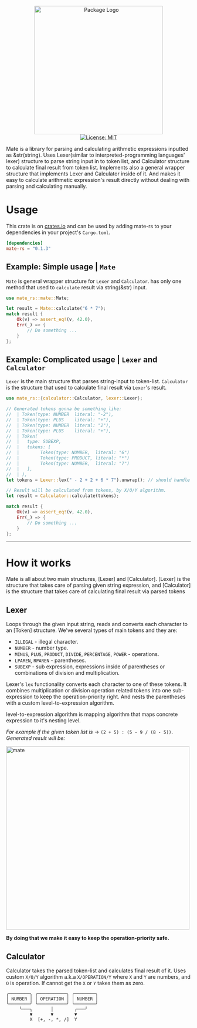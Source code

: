 <p align="center">
 <img width="350" src="https://user-images.githubusercontent.com/59066341/138941465-a4354274-3976-4571-bdcd-df031d7d4761.png" alt="Package Logo">
 <br>
 <a href="https://github.com/theiskaa/mate/blob/main/LICENSE">
  <img src="https://img.shields.io/badge/License-MIT-red.svg" alt="License: MIT"/>
 </a>
</p>

Mate is a library for parsing and calculating arithmetic expressions inputted as &str(string). Uses Lexer(similar to interpreted-programming languages' lexer) structure to parse string input in to token list, and Calculator structure to calculate final result from token list. Implements also a general wrapper structure that implements Lexer and Calculator inside of it. And makes it easy to calculate arithmetic expression's result directly without dealing with parsing and calculating manually.

# Usage

This crate is on [crates.io](http://crates.io/crates/mate-rs) and can be used by adding mate-rs to your dependencies in your project's `Cargo.toml`.
```toml
[dependencies]
mate-rs = "0.1.3"
```

## Example: Simple usage | `Mate`

`Mate` is general wrapper structure for `Lexer` and `Calculator`.
has only one method that used to `calculate` result via string(&str) input.

```rust
use mate_rs::mate::Mate;

let result = Mate::calculate("6 * 7");
match result {
    Ok(v) => assert_eq!(v, 42.0),
    Err(_) => {
        // Do something ...
    }
};
```

## Example: Complicated usage | `Lexer` and `Calculator`

`Lexer` is the main structure that parses string-input to token-list.
`Calculator` is the structure that used to calculate final result via `Lexer`'s result.

```rust
use mate_rs::{calculator::Calculator, lexer::Lexer};

// Generated tokens gonna be something like:
//  | Token(type: NUMBER  literal: "-2"),
//  | Token(type: PLUS    literal: "+"),
//  | Token(type: NUMBER  literal: "2"),
//  | Token(type: PLUS    literal: "+"),
//  | Token(
//  |   type: SUBEXP,
//  |   tokens: [
//  |        Token(type: NUMBER,  literal: "6")
//  |        Token(type: PRODUCT, literal: "*")
//  |        Token(type: NUMBER,  literal: "7")
//  |   ],
//  | ),
let tokens = Lexer::lex(" - 2 + 2 + 6 * 7").unwrap(); // should handle error case also

// Result will be calculated from tokens, by X/O/Y algorithm.
let result = Calculator::calculate(tokens);

match result {
    Ok(v) => assert_eq!(v, 42.0),
    Err(_) => {
        // Do something ...
    }
};
```

---

# How it works
Mate is all about two main structures, [Lexer] and [Calculator].
[Lexer] is the structure that takes care of parsing given string expression, 
and [Calculator] is the structure that takes care of calculating final result via parsed tokens 

## Lexer
Loops through the given input string, reads and converts each character to an [Token] structure.
We've several types of main tokens and they are:
- `ILLEGAL` - illegal character.
- `NUMBER` - number type.
- `MINUS`, `PLUS`, `PRODUCT`, `DIVIDE`, `PERCENTAGE`, `POWER` - operations.
- `LPAREN`, `RPAREN` - parentheses.
- `SUBEXP` - sub expression, expressions inside of parentheses or combinations of division and multiplication.

Lexer's `lex` functionality converts each character to one of these tokens.
It combines multiplication or division operation related tokens into one sub-expression to keep the operation-priority right.
And nests the parentheses with a custom level-to-expression algorithm.

level-to-expression algorithm is mapping algorithm that maps concrete expression to it's nesting level.

*For example if the given token list is* -> `(2 + 5) : (5 - 9 / (8 - 5))`.
*Generated result will be:*

<img width="500" alt="mate" src="https://user-images.githubusercontent.com/59066341/192025304-220c58eb-8bbe-4820-bd6a-5f18b5b5758b.png">

**By doing that we make it easy to keep the operation-priority safe.**

## Calculator

Calculator takes the parsed token-list and calculates final result of it.
Uses custom `X/O/Y` algorithm a.k.a `X/OPERATION/Y` where `X` and `Y` are numbers, and `O` is operation.
If cannot get the `X` or `Y` takes them as zero.
```
╭────────╮ ╭───────────╮ ╭────────╮
│ NUMBER │ │ OPERATION │ │ NUMBER │
╰────────╯ ╰───────────╯ ╰────────╯
     ╰───╮       │        ╭───╯
         ▼       ▼        ▼
         X  [+, -, *, /]  Y
```
